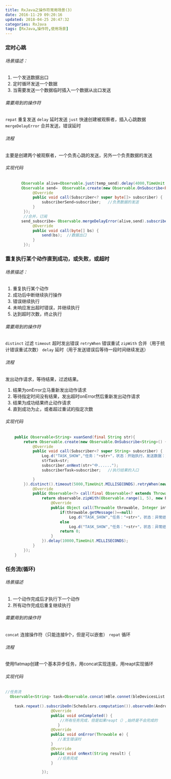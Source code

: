 ```yaml
---
title: RxJava之操作符常用场景(3)
date: 2016-11-29 09:20:16
updated: 2018-04-25 20:47:32categories: RxJava
tags: [RxJava,操作符,使用场景]
---
```

### 定时心跳

###### 场景描述：
1. 一个发送数据出口
2. 定时循环发送一个数据
3. 当需要发送一个数据临时插入一个数据从出口发送

###### 需要用到的操作符
`repat` 重复发送
`delay` 延时发送 
`just` 快速创建被观察者，插入心跳数据
`mergeDelayError` 合并发送，错误延时

###### 流程
主要是创建两个被观察者，一个负责心跳的发送，另外一个负责数据的发送

###### 实现代码
```java
       Observable alive=Observable.just(temp_send).delay(4000,TimeUnit.MILLISECONDS).repeat(); //心跳数据（每隔4s重复发一次）
       Observable send=  Observable.create(new Observable.OnSubscribe<byte[]>() {
            @Override
            public void call(Subscriber<? super byte[]> subscriber) {
                subscriberSend=subscriber;   //负责数据的发送
            }
        });
        //合并，订阅
       send_subscribe= Observable.mergeDelayError(alive,send).subscribe(new Action1<byte[]>() {
            @Override
            public void call(byte[] bs) {
                send(bs);  //数据出口
            }
        });
```

### 重复执行某个动作直到成功，或失败，或超时

###### 场景描述：
1. 重复执行某个动作
2. 成功后中断继续执行操作
3. 错误继续执行
4. 未响应发出超时错误，并继续执行
5. 达到超时次数，终止执行

###### 需要用到的操作符
`distinct` 过滤
`timeout` 超时发出错误
`retryWhen` 错误重试
`zipWith` 合并（用于统计错误重试次数）
`delay` 延时（用于发送错误后等待一段时间继续发送）

###### 流程
发出动作请求，等待结果，过滤结果。
1. 结果为onError立马重新发出动作请求
2. 等待指定时间没有结果，发出超时onError然后重新发出动作请求
3. 结果为成功结果终止动作请求
4. 直到成功为止，或者超过重试的指定次数

###### 实现代码
```java
    public Observable<String> xuanSend(final String str){
        return Observable.create(new Observable.OnSubscribe<String>() {
            @Override
            public void call(Subscriber<? super String> subscriber) {
                Log.d("TASK_SHOW","任务："+str+"，状态：开始执行，发送数据：空");
                strTask=str;
                subscriber.onNext(str+"中......");
                subscriberTask=subscriber;   //执行结果的入口

            }
        }).distinct().timeout(5000,TimeUnit.MILLISECONDS).retryWhen(new Func1<Observable<? extends Throwable>, Observable<?>>() {
            @Override
            public Observable<?> call(final Observable<? extends Throwable> observable) {
                return observable.zipWith(Observable.range(1, 5), new Func2<Throwable, Integer, Object>() {
                    @Override
                    public Object call(Throwable throwable, Integer integer) {
                        if(throwable.getMessage()==null)
                            Log.d("TASK_SHOW","任务："+str+"，状态：异常结束，异常："+"第"+integer+"次,执行超时");
                        else
                            Log.d("TASK_SHOW","任务："+str+"，状态：异常结束，异常："+throwable.getMessage());
                        return 0;
                    }
                }).delay(10000,TimeUnit.MILLISECONDS);
            }
        });
    }
```

### 任务流(循环)

###### 场景描述
1. 一个动作完成后才执行下一个动作
2. 所有动作完成后重复继续执行

###### 需要用到的操作符
`concat` 连接操作符（只能连接9个，但是可以嵌套）
`repat` 循环

###### 流程
使用flatmap创建一个基本异步任务，用concat实现连接，用reapt实现循环

###### 实现代码
```java
//任务流
  Observable<String> task=Observable.concat(mBle.connet(bleDevicesList.getmBleDevicesList_test()),mBle.enableRX(),mBle.xuanSend(sendData.setStart(false),Ble.START),mBle.xuanSend(sendData.setsafe(false,false),Ble.CANCELSAFE),mBle.disConnet());
                
	task.repeat().subscribeOn(Schedulers.computation()).observeOn(AndroidSchedulers.mainThread()).subscribe(new Subscriber<String>() {
                    @Override
                    public void onCompleted() {
						//所有任务完成，但是如果reapt（）,始终是不会完成的
					   }
                    @Override
                    public void onError(Throwable e) {
                       //发生错误时
                    }
                    @Override
                    public void onNext(String result) {
                       //任务完成
                    }

                });
```


